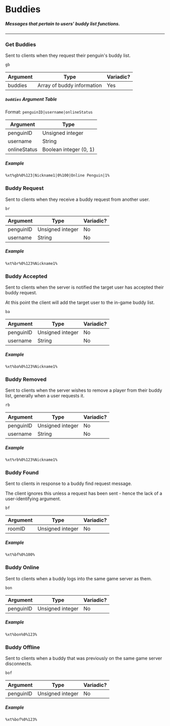 # Buddies
##### Messages that pertain to users' buddy list functions.
---
### Get Buddies
Sent to clients when they request their penguin's buddy list.

`gb`

|Argument|Type|Variadic?|
|---|---|---|
|buddies|Array of buddy information|Yes|

##### `buddies` Argument Table
Format: `penguinID|username|onlineStatus`

|Argument|Type|
|---|---|
|penguinID|Unsigned integer|
|username|String|
|onlineStatus|Boolean integer (0, 1)|

##### Example
`%xt%gb%0%123|Nickname1|0%100|Online Penguin|1%`

### Buddy Request
Sent to clients when they receive a buddy request from another user.

`br`

|Argument|Type|Variadic?|
|---|---|---|
|penguinID|Unsigned integer|No|
|username|String|No|

##### Example
`%xt%br%0%123%Nickname1%`

### Buddy Accepted
Sent to clients when the server is notified the target user has accepted their buddy request.

At this point the client will add the target user to the in-game buddy list.

`ba`

|Argument|Type|Variadic?|
|---|---|---|
|penguinID|Unsigned integer|No|
|username|String|No|

##### Example
`%xt%ba%0%123%Nickname1%`

### Buddy Removed
Sent to clients when the server wishes to remove a player from their buddy list, generally when a user requests it.

`rb`

|Argument|Type|Variadic?|
|---|---|---|
|penguinID|Unsigned integer|No|
|username|String|No|

##### Example
`%xt%rb%0%123%Nickname1%`

### Buddy Found
Sent to clients in response to a buddy find request message.

The client ignores this unless a request has been sent - hence the lack of a user-identifying argument.

`bf`

|Argument|Type|Variadic?|
|---|---|---|
|roomID|Unsigned integer|No|

##### Example
`%xt%bf%0%100%`

### Buddy Online
Sent to clients when a buddy logs into the same game server as them.

`bon`

|Argument|Type|Variadic?|
|---|---|---|
|penguinID|Unsigned integer|No|

##### Example
`%xt%bon%0%123%`

### Buddy Offline
Sent to clients when a buddy that was previously on the same game server disconnects.

`bof`

|Argument|Type|Variadic?|
|---|---|---|
|penguinID|Unsigned integer|No|

##### Example
`%xt%bof%0%123%`
